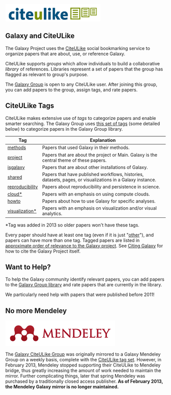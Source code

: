---
---
![citeulike](/src/images/logos/CiteULikeLogo.png)

## Galaxy and CiteULike

The Galaxy Project uses the [CiteULike](http://citeulike.org) social bookmarking service to organize papers that are about, use, or reference Galaxy.

CiteULike supports *groups* which allow individuals to build a collaborative *library* of references. Libraries represent a set of papers that the group has flagged as relevant to group's purpose.

The [Galaxy Group](http://www.citeulike.org/group/16008/order/to_read,desc,) is open to any CiteULike user. After joining this group, you can add papers to the group, assign tags, and rate papers.

## CiteULike Tags

CiteULike makes extensive use of *tags* to categorize papers and enable smarter searching. The Galaxy Group uses [this set of tags](http://www.citeulike.org/group/16008/tags) (some detailed below) to categorize papers in the Galaxy Group library.

| Tag | Explanation |
| --- | --- |
| [methods](http://www.citeulike.org/group/16008/tag/methods) | Papers that used Galaxy in their methods. |
| [project](http://www.citeulike.org/group/16008/tag/project) | Papers that are about the project or Main. Galaxy is the central theme of these papers.|
| [isgalaxy](http://www.citeulike.org/group/16008/tag/isgalaxy) | Papers that are about other installations of Galaxy. |
| [shared](http://www.citeulike.org/group/16008/tag/shared) |  Papers that have published workflows, histories, datasets, pages, or visualizations in a Galaxy instance. |
| [reproducibility](http://www.citeulike.org/group/16008/tag/reproducibility) | Papers about reproducibility and persistence in science. |
| [cloud\*](http://www.citeulike.org/group/16008/tag/cloud) | Papers with an emphasis on using compute clouds. |
| [howto](http://www.citeulike.org/group/16008/tag/howto) | Papers about how to use Galaxy for specific analyses. |
| [visualization\*](http://www.citeulike.org/group/16008/tag/visualization) | Papers with an emphasis on visualization and/or visual analytics. |

\*Tag was added in 2013 so older papers won't have these tags.

Every paper should have at least one tag (even if it is just "[other](http://www.citeulike.org/group/16008/tag/other)"), and papers can have more than one tag. Tagged papers are listed in [approximate order of relevance to the Galaxy project](http://www.citeulike.org/group/16008/order/to_read,,). See [Citing Galaxy](/src/citing-galaxy/index.md) for how to cite the Galaxy Project itself.

## Want to Help?

To help the Galaxy community identify relevant papers, you can add papers to the [Galaxy Group library](http://www.citeulike.org/group/16008/order/to_read,desc,) and rate papers that are currently in the library.

We particularly need help with papers that were published before 2011!

## No more Mendeley

![Mendeley](/src/images/logos/MendeleyLogo.png)

The [Galaxy CiteULike Group](http://www.citeulike.org/group/16008/order/group_rating) was originally mirrored to a Galaxy Mendeley Group on a weekly basis, complete with the [CiteULike tag set](/src/cite-u-like/index.md#citeulike-tags).  However, in February 2013, Mendeley stopped supporting their CiteULike to Mendeley bridge, thus greatly increasing the amount of work needed to maintain the mirror. Further complicating things, later that spring Mendeley was purchased by a traditionally closed access publisher. **As of February 2013, the Mendeley Galaxy mirror is no longer maintained.**

